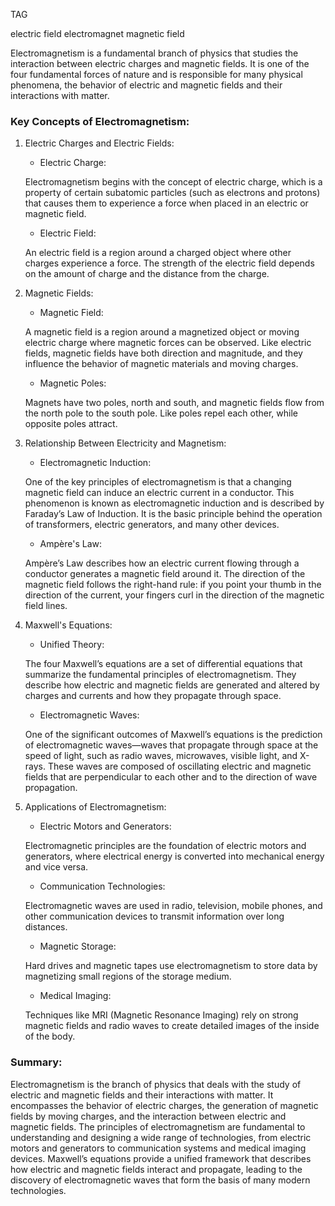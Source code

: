 
TAG

electric field
electromagnet
magnetic field

Electromagnetism is a fundamental branch of physics that studies the interaction between electric charges and magnetic fields. It is one of the four fundamental forces of nature and is responsible for many physical phenomena,  the behavior of electric and magnetic fields and their interactions with matter.

### Key Concepts of Electromagnetism:

1. Electric Charges and Electric Fields:

   - Electric Charge: 
   
   Electromagnetism begins with the concept of electric charge, which is a property of certain subatomic particles (such as electrons and protons) that causes them to experience a force when placed in an electric or magnetic field.
   
   - Electric Field: 
   
   An electric field is a region around a charged object where other charges experience a force. The strength of the electric field depends on the amount of charge and the distance from the charge.

2. Magnetic Fields:

   - Magnetic Field: 
   
   A magnetic field is a region around a magnetized object or moving electric charge where magnetic forces can be observed. Like electric fields, magnetic fields have both direction and magnitude, and they influence the behavior of magnetic materials and moving charges.
   
   - Magnetic Poles: 
   
   Magnets have two poles, north and south, and magnetic fields flow from the north pole to the south pole. Like poles repel each other, while opposite poles attract.

3. Relationship Between Electricity and Magnetism:

   - Electromagnetic Induction: 
   
   One of the key principles of electromagnetism is that a changing magnetic field can induce an electric current in a conductor. This phenomenon is known as electromagnetic induction and is described by Faraday’s Law of Induction. It is the basic principle behind the operation of transformers, electric generators, and many other devices.
   
   - Ampère's Law: 
   
   Ampère’s Law describes how an electric current flowing through a conductor generates a magnetic field around it. The direction of the magnetic field follows the right-hand rule: if you point your thumb in the direction of the current, your fingers curl in the direction of the magnetic field lines.

4. Maxwell's Equations:

   - Unified Theory: 
   
   The four Maxwell’s equations are a set of differential equations that summarize the fundamental principles of electromagnetism. They describe how electric and magnetic fields are generated and altered by charges and currents and how they propagate through space.
   
   - Electromagnetic Waves: 
   
   One of the significant outcomes of Maxwell’s equations is the prediction of electromagnetic waves—waves that propagate through space at the speed of light, such as radio waves, microwaves, visible light, and X-rays. These waves are composed of oscillating electric and magnetic fields that are perpendicular to each other and to the direction of wave propagation.

5. Applications of Electromagnetism:

   - Electric Motors and Generators: 
   
   Electromagnetic principles are the foundation of electric motors and generators, where electrical energy is converted into mechanical energy and vice versa.
   
   - Communication Technologies: 
   
   Electromagnetic waves are used in radio, television, mobile phones, and other communication devices to transmit information over long distances.
   
   - Magnetic Storage: 
   
   Hard drives and magnetic tapes use electromagnetism to store data by magnetizing small regions of the storage medium.
   
   - Medical Imaging: 
   
   Techniques like MRI (Magnetic Resonance Imaging) rely on strong magnetic fields and radio waves to create detailed images of the inside of the body.

### Summary:

Electromagnetism is the branch of physics that deals with the study of electric and magnetic fields and their interactions with matter. It encompasses the behavior of electric charges, the generation of magnetic fields by moving charges, and the interaction between electric and magnetic fields. The principles of electromagnetism are fundamental to understanding and designing a wide range of technologies, from electric motors and generators to communication systems and medical imaging devices. Maxwell’s equations provide a unified framework that describes how electric and magnetic fields interact and propagate, leading to the discovery of electromagnetic waves that form the basis of many modern technologies.
